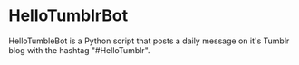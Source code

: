 # HelloTumblrBot
HelloTumbleBot is a Python script that posts a daily message on it's Tumblr blog with the hashtag "#HelloTumblr". 
